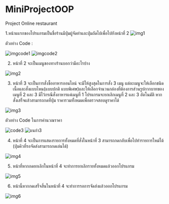 # MiniProjectOOP
Project Online restaurant 

1.หน้าแแรกของโปรแกรมเป็นชื่อร้านมีปุ่มผู้จัดทำและปุ่มถัดไปเพื่อไปยังหน้าที่ 2 
![img1](https://user-images.githubusercontent.com/48233962/68537603-5807b080-0399-11ea-8fc4-e7aca02dcedd.png)

ตัวอย่าง Code :

![imgcode1](https://user-images.githubusercontent.com/48233962/68537661-820da280-039a-11ea-8d0b-a123d044d5fc.png)
![imgcode2](https://user-images.githubusercontent.com/48233962/68537662-846ffc80-039a-11ea-9a77-d029e5e5e51b.png)

2. หน้าที่ 2 จะเป็นเมนูของทางร้านบอกว่ามีอะไรบ้าง


![img2](https://user-images.githubusercontent.com/48233962/68537668-8c2fa100-039a-11ea-9fca-f92c0f60fe57.png)


3. หน้าที่ 3 จะเป็นการสั่งซื้ออาหารออนไลน์ จะมีให้สูงสุดในการสั่ง 3 เมนู แต่ละเมนูจะให้เลือกชนิดเนื้อและสั่งแบบไหน(แบบปกติ แบบพิเศษ)และให้เลือกจำนวนกล่องที่ต้องการส่วนรูปกากบาทของเมนูที่ 2 และ 3 มีไว้กรณีสั่งอาหารแค่เมนูที่ 1 โปรแกรมจะยกเลิกเมนูที่ 2 และ 3 อัตโนมัติ หากสั่งเสร็จแล้วสามารถกดที่ปุ่ม ราคารวมทั้งหมดเพื่อตรวจสอบดูราคาได้


![img3](https://user-images.githubusercontent.com/48233962/68537669-8cc83780-039a-11ea-9169-5878dbe612cf.png)


ตัวอย่าง Code ในการคำนวณราคา


![code3](https://user-images.githubusercontent.com/48233962/68537667-8c2fa100-039a-11ea-9bb2-bdc2c0e04e29.png)
![แนกำ3](https://user-images.githubusercontent.com/48233962/68537673-8df96480-039a-11ea-9aa3-35b70a8e9b4d.png)


4. หน้าที่ 4 จะเป็นการแสดงรายการทั้งหมดที่สั่งในหน้าที่ 3 สามารถกดกลับเพื่อไปทำรายการใหม่ได้ (ปุ่มคิวที่รอจัดส่งสามารถกดเล่นได้)


![img4](https://user-images.githubusercontent.com/48233962/68537670-8cc83780-039a-11ea-9dfd-f661b82d1c60.png)


5. หน้าที่หากกดยกเลิกในหน้าที่ 4 จะทำการยกเลิกรายทั้งหมดแล้วออกโปรแกรม


![img5](https://user-images.githubusercontent.com/48233962/68537671-8d60ce00-039a-11ea-811f-bfbe00f94a3b.png)


6. หน้านี้หากกดเสร็จสิ้นในหน้าที่ 4 จะทำการรอการจัดส่งแล้วออกโปรแกรม


![img6](https://user-images.githubusercontent.com/48233962/68537672-8d60ce00-039a-11ea-8520-9bfed3b64e5d.png)

